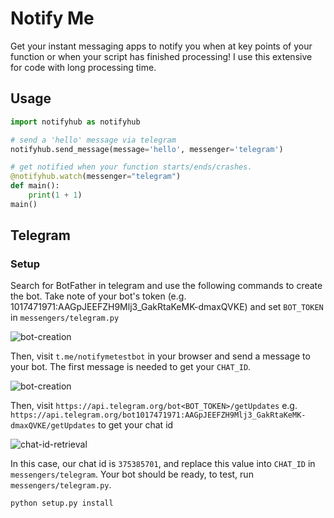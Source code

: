 # Notify Me

Get your instant messaging apps to notify you when at key points of your function or when your script has 
finished processing! I use this extensive for code with long processing time.

## Usage
```python
import notifyhub as notifyhub

# send a 'hello' message via telegram
notifyhub.send_message(message='hello', messenger='telegram')

# get notified when your function starts/ends/crashes.
@notifyhub.watch(messenger="telegram")
def main():
    print(1 + 1)
main()
```


## Telegram

### Setup

Search for BotFather in telegram and use the following commands to create the bot. Take note of your bot's token 
(e.g. 1017471971:AAGpJEEFZH9Mlj3_GakRtaKeMK-dmaxQVKE) and set `BOT_TOKEN` in `messengers/telegram.py`

![bot-creation](./notify-me/extras/telegram/creating-testbot.PNG)

Then, visit `t.me/notifymetestbot` in your browser and send a message to your bot. The first message is needed to get 
your `CHAT_ID`.

![bot-creation](./notify-me/extras/telegram/say-hi.PNG)

Then, visit `https://api.telegram.org/bot<BOT_TOKEN>/getUpdates` e.g. `https://api.telegram.org/bot1017471971:AAGpJEEFZH9Mlj3_GakRtaKeMK-dmaxQVKE/getUpdates` to get your chat id

![chat-id-retrieval](./notify-meextras/telegram/chat-id.PNG)

In this case, our chat id is `375385701`, and replace this value into `CHAT_ID` in `messengers/telegram`. Your bot 
should be ready, to test, run `messengers/telegram.py`.

```
python setup.py install
```
